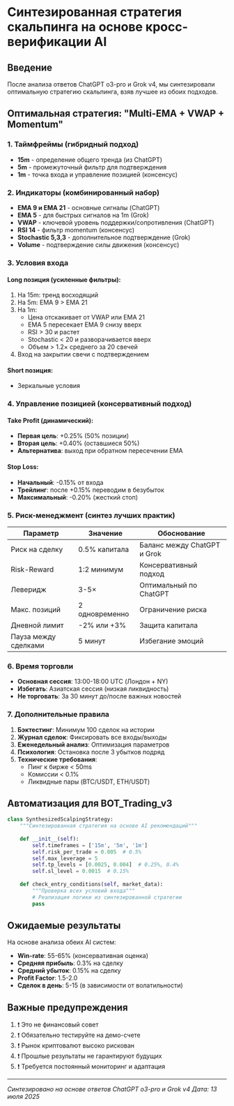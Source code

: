 # Синтезированная стратегия скальпинга на основе кросс-верификации AI

## Введение

После анализа ответов ChatGPT o3-pro и Grok v4, мы синтезировали оптимальную стратегию скальпинга, взяв лучшее из обоих подходов.

## Оптимальная стратегия: "Multi-EMA + VWAP + Momentum"

### 1. Таймфреймы (гибридный подход)
- **15m** - определение общего тренда (из ChatGPT)
- **5m** - промежуточный фильтр для подтверждения
- **1m** - точка входа и управление позицией (консенсус)

### 2. Индикаторы (комбинированный набор)
- **EMA 9 и EMA 21** - основные сигналы (ChatGPT)
- **EMA 5** - для быстрых сигналов на 1m (Grok)
- **VWAP** - ключевой уровень поддержки/сопротивления (ChatGPT)
- **RSI 14** - фильтр momentum (консенсус)
- **Stochastic 5,3,3** - дополнительное подтверждение (Grok)
- **Volume** - подтверждение силы движения (консенсус)

### 3. Условия входа

#### Long позиция (усиленные фильтры):
1. На 15m: тренд восходящий
2. На 5m: EMA 9 > EMA 21
3. На 1m:
   - Цена отскакивает от VWAP или EMA 21
   - EMA 5 пересекает EMA 9 снизу вверх
   - RSI > 30 и растет
   - Stochastic < 20 и разворачивается вверх
   - Объем > 1.2× среднего за 20 свечей
4. Вход на закрытии свечи с подтверждением

#### Short позиция:
- Зеркальные условия

### 4. Управление позицией (консервативный подход)

#### Take Profit (динамический):
- **Первая цель**: +0.25% (50% позиции)
- **Вторая цель**: +0.40% (оставшиеся 50%)
- **Альтернатива**: выход при обратном пересечении EMA

#### Stop Loss:
- **Начальный**: -0.15% от входа
- **Трейлинг**: после +0.15% переводим в безубыток
- **Максимальный**: -0.20% (жесткий стоп)

### 5. Риск-менеджмент (синтез лучших практик)

| Параметр | Значение | Обоснование |
|----------|----------|-------------|
| Риск на сделку | 0.5% капитала | Баланс между ChatGPT и Grok |
| Risk-Reward | 1:2 минимум | Консервативный подход |
| Леверидж | 3-5× | Оптимальный по ChatGPT |
| Макс. позиций | 2 одновременно | Ограничение риска |
| Дневной лимит | -2% или +3% | Защита капитала |
| Пауза между сделками | 5 минут | Избегание эмоций |

### 6. Время торговли
- **Основная сессия**: 13:00-18:00 UTC (Лондон + NY)
- **Избегать**: Азиатская сессия (низкая ликвидность)
- **Не торговать**: За 30 минут до/после важных новостей

### 7. Дополнительные правила

1. **Бэктестинг**: Минимум 100 сделок на истории
2. **Журнал сделок**: Фиксировать все входы/выходы
3. **Еженедельный анализ**: Оптимизация параметров
4. **Психология**: Остановка после 3 убытков подряд
5. **Технические требования**: 
   - Пинг к бирже < 50ms
   - Комиссии < 0.1%
   - Ликвидные пары (BTC/USDT, ETH/USDT)

## Автоматизация для BOT_Trading_v3

```python
class SynthesizedScalpingStrategy:
    """Синтезированная стратегия на основе AI рекомендаций"""
    
    def __init__(self):
        self.timeframes = ['15m', '5m', '1m']
        self.risk_per_trade = 0.005  # 0.5%
        self.max_leverage = 5
        self.tp_levels = [0.0025, 0.004]  # 0.25%, 0.4%
        self.sl_level = 0.0015  # 0.15%
        
    def check_entry_conditions(self, market_data):
        """Проверка всех условий входа"""
        # Реализация логики из синтезированной стратегии
        pass
```

## Ожидаемые результаты

На основе анализа обеих AI систем:
- **Win-rate**: 55-65% (консервативная оценка)
- **Средняя прибыль**: 0.3% на сделку
- **Средний убыток**: 0.15% на сделку
- **Profit Factor**: 1.5-2.0
- **Сделок в день**: 5-15 (в зависимости от волатильности)

## Важные предупреждения

1. ❗ Это не финансовый совет
2. ❗ Обязательно тестируйте на демо-счете
3. ❗ Рынок криптовалют высоко рискован
4. ❗ Прошлые результаты не гарантируют будущих
5. ❗ Требуется постоянный мониторинг и адаптация

---

*Синтезировано на основе ответов ChatGPT o3-pro и Grok v4*
*Дата: 13 июля 2025*